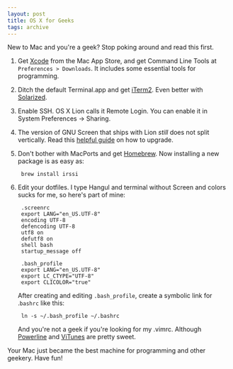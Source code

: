 ```yaml
---
layout: post
title: OS X for Geeks
tags: archive
---
```


New to Mac and you're a geek? Stop poking around and read this first.

1. Get [Xcode](http://itunes.apple.com/us/app/xcode/id497799835?mt=12) from the Mac App Store, and get Command Line Tools at `Preferences > Downloads`. It includes some essential tools for programming.

2. Ditch the default Terminal.app and get [iTerm2](http://www.iterm2.com/). Even better with [Solarized](http://ethanschoonover.com/solarized).

3. Enable SSH. OS X Lion calls it Remote Login. You can enable it in System Preferences -> Sharing.

4. The version of GNU Screen that ships with Lion *still* does not split vertically. Read this [helpful guide](http://old.evanmeagher.net/2010/12/patching-screen-with-vertical-split-in-os) on how to upgrade.

5. Don't bother with MacPorts and get [Homebrew](http://mxcl.github.com/homebrew/). Now installing a new package is as easy as:

        brew install irssi

6. Edit your dotfiles. I type Hangul and terminal without Screen and colors sucks for me, so here's part of mine:

        .screenrc
        export LANG="en_US.UTF-8"
        encoding UTF-8
        defencoding UTF-8
        utf8 on
        defutf8 on
        shell bash	
        startup_message off

        .bash_profile
        export LANG="en_US.UTF-8"
        export LC_CTYPE="UTF-8"
        export CLICOLOR="true"

    After creating and editing `.bash_profile`, create a symbolic link for .`bashrc` like this:

        ln -s ~/.bash_profile ~/.bashrc

    And you're not a geek if you're looking for my .vimrc. Although [Powerline](http://github.com/Lokaltog/vim-powerline) and [ViTunes](http://danielchoi.com/software/vitunes.html) are pretty sweet.

Your Mac just became the best machine for programming and other geekery. Have fun!
